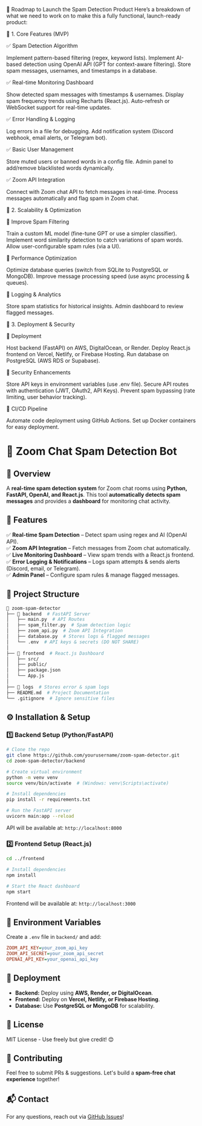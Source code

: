 🚀 Roadmap to Launch the Spam Detection Product
Here’s a breakdown of what we need to work on to make this a fully functional, launch-ready product:

🔹 1. Core Features (MVP)

✅ Spam Detection Algorithm

Implement pattern-based filtering (regex, keyword lists).
Implement AI-based detection using OpenAI API (GPT for context-aware filtering).
Store spam messages, usernames, and timestamps in a database.

✅ Real-time Monitoring Dashboard

Show detected spam messages with timestamps & usernames.
Display spam frequency trends using Recharts (React.js).
Auto-refresh or WebSocket support for real-time updates.

✅ Error Handling & Logging

Log errors in a file for debugging.
Add notification system (Discord webhook, email alerts, or Telegram bot).

✅ Basic User Management

Store muted users or banned words in a config file.
Admin panel to add/remove blacklisted words dynamically.

✅ Zoom API Integration

Connect with Zoom chat API to fetch messages in real-time.
Process messages automatically and flag spam in Zoom chat.

🔹 2. Scalability & Optimization

🔲 Improve Spam Filtering

Train a custom ML model (fine-tune GPT or use a simpler classifier).
Implement word similarity detection to catch variations of spam words.
Allow user-configurable spam rules (via a UI).

🔲 Performance Optimization

Optimize database queries (switch from SQLite to PostgreSQL or MongoDB).
Improve message processing speed (use async processing & queues).

🔲 Logging & Analytics

Store spam statistics for historical insights.
Admin dashboard to review flagged messages.

🔹 3. Deployment & Security

🔲 Deployment

Host backend (FastAPI) on AWS, DigitalOcean, or Render.
Deploy React.js frontend on Vercel, Netlify, or Firebase Hosting.
Run database on PostgreSQL (AWS RDS or Supabase).

🔲 Security Enhancements

Store API keys in environment variables (use .env file).
Secure API routes with authentication (JWT, OAuth2, API Keys).
Prevent spam bypassing (rate limiting, user behavior tracking).

🔲 CI/CD Pipeline

Automate code deployment using GitHub Actions.
Set up Docker containers for easy deployment.

# 🚀 Zoom Chat Spam Detection Bot

## 📌 Overview
A **real-time spam detection system** for Zoom chat rooms using **Python, FastAPI, OpenAI, and React.js**. This tool **automatically detects spam messages** and provides a **dashboard** for monitoring chat activity.

## 🔧 Features
✅ **Real-time Spam Detection** – Detect spam using regex and AI (OpenAI API).  
✅ **Zoom API Integration** – Fetch messages from Zoom chat automatically.  
✅ **Live Monitoring Dashboard** – View spam trends with a React.js frontend.  
✅ **Error Logging & Notifications** – Logs spam attempts & sends alerts (Discord, email, or Telegram).  
✅ **Admin Panel** – Configure spam rules & manage flagged messages.  

## 📁 Project Structure
```bash
📂 zoom-spam-detector
├── 📂 backend  # FastAPI Server
│   ├── main.py  # API Routes
│   ├── spam_filter.py  # Spam detection logic
│   ├── zoom_api.py  # Zoom API Integration
│   ├── database.py  # Stores logs & flagged messages
│   └── .env  # API keys & secrets (DO NOT SHARE)
│
├── 📂 frontend  # React.js Dashboard
│   ├── src/
│   ├── public/
│   ├── package.json
│   └── App.js
│
├── 📂 logs  # Stores error & spam logs
├── README.md  # Project Documentation
└── .gitignore  # Ignore sensitive files
```

## ⚙️ Installation & Setup
### **1️⃣ Backend Setup (Python/FastAPI)**
```sh
# Clone the repo
git clone https://github.com/yourusername/zoom-spam-detector.git
cd zoom-spam-detector/backend

# Create virtual environment
python -m venv venv
source venv/bin/activate  # (Windows: venv\Scripts\activate)

# Install dependencies
pip install -r requirements.txt

# Run the FastAPI server
uvicorn main:app --reload
```
API will be available at: `http://localhost:8000`

### **2️⃣ Frontend Setup (React.js)**
```sh
cd ../frontend

# Install dependencies
npm install

# Start the React dashboard
npm start
```
Frontend will be available at: `http://localhost:3000`

## 🔑 Environment Variables
Create a `.env` file in `backend/` and add:
```ini
ZOOM_API_KEY=your_zoom_api_key
ZOOM_API_SECRET=your_zoom_api_secret
OPENAI_API_KEY=your_openai_api_key
```

## 🚀 Deployment
- **Backend:** Deploy using **AWS, Render, or DigitalOcean**.
- **Frontend:** Deploy on **Vercel, Netlify, or Firebase Hosting**.
- **Database:** Use **PostgreSQL or MongoDB** for scalability.

## 📜 License
MIT License - Use freely but give credit! 😊

## 🌟 Contributing
Feel free to submit PRs & suggestions. Let's build a **spam-free chat experience** together!

## 📬 Contact
For any questions, reach out via [GitHub Issues](https://github.com/yourusername/zoom-spam-detector/issues)!
